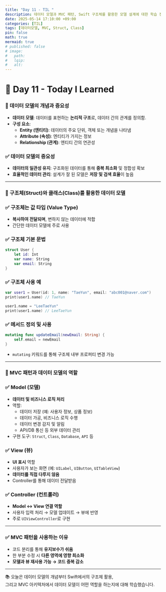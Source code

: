 ```yaml
---
title: "Day 11 - TIL "
description: 데이터 모델과 MVC 패턴, Swift 구조체를 활용한 모델 설계에 대한 학습 정리
date: 2025-05-14 17:10:00 +09:00
categories: [TIL]
tags: [데이터모델, MVC, Struct, Class]
pin: false 
math: true
mermaid: true
# published: false
# image:
#   path:
#   lqip: 
#   alt: 
---
```


# 📘 Day 11 - Today I Learned

### 📌 데이터 모델의 개념과 중요성

- **데이터 모델**: 데이터를 표현하는 **논리적 구조**로, 데이터 간의 관계를 정의함.
- **구성 요소**:
  - **Entity (엔티티)**: 데이터의 주요 단위, 객체 또는 개념을 나타냄
  - **Attribute (속성)**: 엔티티가 가지는 정보
  - **Relationship (관계)**: 엔티티 간의 연관성

### ✅ 데이터 모델의 중요성
- **데이터의 일관성 유지**: 구조화된 데이터를 통해 **중복 최소화** 및 정합성 확보
- **효율적인 데이터 관리**: 설계가 잘 된 모델은 **저장 및 검색 효율**이 높음  

---

### 🧱 구조체(Struct)와 클래스(Class)를 활용한 데이터 모델

### ✅ 구조체는 값 타입 (Value Type)
- **복사하여 전달되며**, 변하지 않는 데이터에 적합
- 간단한 데이터 모델에 주로 사용

### ✅ 구조체 기본 문법

```swift
struct User {
    let id: Int
    var name: String
    var email: String
}
```

### ✅ 구조체 사용 예

```swift
var user1 = User(id: 1, name: "TaeYun", email: "abc001@naver.com")
print(user1.name) // TaeYun

user1.name = "LeeTaeYun"
print(user1.name) // LeeTaeYun
```

### ✅ 메서드 정의 및 사용

```swift
mutating func updateEmail(newEmail: String) {
    self.email = newEmail
}
```

- `mutating` 키워드를 통해 구조체 내부 프로퍼티 변경 가능

---

### 🧩 MVC 패턴과 데이터 모델의 역할

### ✅ Model (모델)
- **데이터 및 비즈니스 로직 처리**
- 역할:
  - 데이터 저장 (예: 사용자 정보, 상품 정보)
  - 데이터 가공, 비즈니스 로직 수행
  - 데이터 변경 감지 및 알림
  - API/DB 통신 등 외부 데이터 관리
- 구현 도구: `Struct`, `Class`, `Database`, `API` 등

### ✅ View (뷰)
- **UI 표시** 역할
- 사용자가 보는 화면 (예: `UILabel`, `UIButton`, `UITableView`)
- **데이터를 직접 다루지 않음**
- Controller를 통해 데이터 전달받음

### ✅ Controller (컨트롤러)
- **Model ↔ View 연결 역할**
- 사용자 입력 처리 → 모델 업데이트 → 뷰에 반영
- 주로 `UIViewController`로 구현

---

### ✅ MVC 패턴을 사용하는 이유

- 코드 분리를 통해 **유지보수가 쉬움**
- 한 부분 수정 시 **다른 영역에 영향 최소화**
- **모델과 뷰 재사용 가능 → 코드 중복 감소**  

---

📚 오늘은 데이터 모델의 개념부터 Swift에서의 구조체 활용,  
그리고 MVC 아키텍처에서 데이터 모델이 어떤 역할을 하는지에 대해 학습했습니다.
